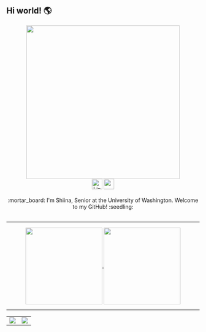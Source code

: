 ## Hi world! 🌎

<div id="header" align="center">
  <img src="https://media.giphy.com/media/v1.Y2lkPTc5MGI3NjExNnljdmE5anRxdGUyaTlnYjRlNXY4aWhwZXp6b2VyeWQ2aWFuYmdoZyZlcD12MV9pbnRlcm5hbF9naWZfYnlfaWQmY3Q9cw/juua9i2c2fA0AIp2iq/giphy.gif" width="400"/>
  
  <div id="badges" align="center>
    <a href="https://www.linkedin.com/in/shiinas/">
      <img src="https://img.shields.io/badge/LinkedIn-blue?style=for-the-badge&logo=linkedin&logoColor=white" alt="LinkedIn Badge" height=27 />
    </a>
    <img src="https://komarev.com/ghpvc/?username=shiinasugioka&style=flat-square&color=blue" alt="" height=27 />
    <br />
    <br />
    <div id="desc"> :mortar_board: I'm Shiina, Senior at the University of Washington. Welcome to my GitHub! :seedling: </div>
  </div>
</div>

<br />

---

<div id="readme-stats" align="center">
  <a href="https://github.com/shiinasugioka/github-readme-stats">
    <img height=200 align="center" src="https://github-readme-stats.vercel.app/api?username=shiinasugioka" />
  </a>
  <a href="https://github.com/shiinasugioka/convoychat">
    <img height=200 align="center" src="https://github-readme-stats.vercel.app/api/top-langs?username=shiinasugioka&layout=compact&langs_count=8&card_width=320" />
  </a>
</div>

---
<div id="table" align="center">
  <table style="border: none;">
    <tr>
      <td>
        <a href="https://github.com/kittinan/spotify-github-profile">
          <img src="https://spotify-github-profile.vercel.app/api/view?uid=s.sugioka12&cover_image=true&theme=novatorem&show_offline=false&background_color=ffffff&interchange=false&bar_color=53b14f&bar_color_cover=true" />
        </a>
      </td>
      <td>
        <a href="https://github.com/Seattle-HIMA/shima-website">
          <img src="https://github-readme-stats.vercel.app/api/pin/?username=Seattle-HIMA&repo=shima-website" />
        </a>
      </td>
    </tr>
  </table>
</div>

